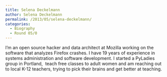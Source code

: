 ```yaml
---
title: Selena Deckelmann
author: Selena Deckelmann
permalink: /2013/05/selena-deckelmann/
categories:
  - Biography
  - Round 05/0
---
```

I&#8217;m an open source hacker and data architect at Mozilla working on the software that analyzes Firefox crashes. I have 19 years of experience in systems administration and software development. I started a PyLadies group in Portland,  teach free classes to adult women and am reaching out to local K-12 teachers, trying to pick their brains and get better at teaching.
